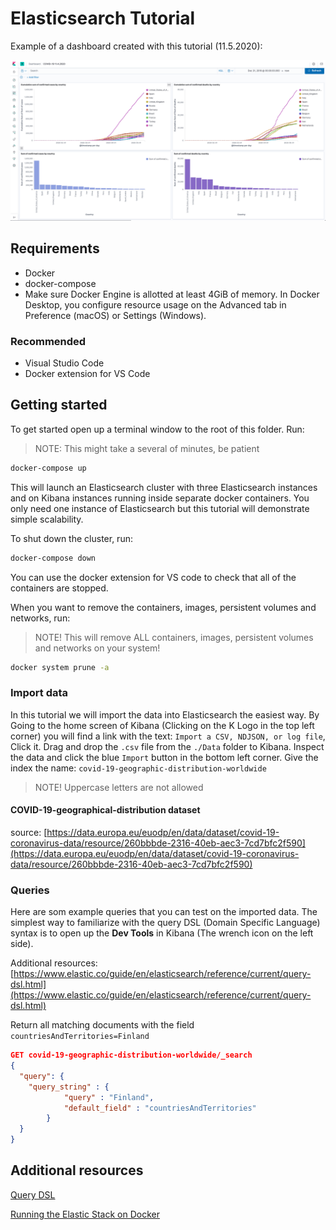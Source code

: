 # Elasticsearch Tutorial

Example of a dashboard created with this tutorial (11.5.2020):

![Dashboard created in kibana with covid-19 data](./Data/dashboard.png "Dashboard created in kibana with covid-19 dat")

## Requirements

* Docker
* docker-compose
* Make sure Docker Engine is allotted at least 4GiB of memory. In Docker Desktop, you configure resource usage on the Advanced tab in Preference (macOS) or Settings (Windows).

### Recommended

* Visual Studio Code
* Docker extension for VS Code

## Getting started

To get started open up a terminal window to the root of this folder. Run:
> NOTE: This might take a several of minutes, be patient

```sh
docker-compose up
```

This will launch an Elasticsearch cluster with three Elasticsearch instances and on Kibana instances running inside separate docker containers. You only need one instance of Elasticsearch but this tutorial will demonstrate simple scalability.

To shut down the cluster, run:

```sh
docker-compose down
```

You can use the docker extension for VS code to check that all of the containers are stopped.

When you want to remove the containers, images, persistent volumes and networks, run:
> NOTE! This will remove ALL containers, images, persistent volumes and networks on your system!

```sh
docker system prune -a
```

### Import data

In this tutorial we will import the data into Elasticsearch the easiest way. By Going to the home screen of Kibana (Clicking on the K Logo in the top left corner) you will find a link with the text: `Import a CSV, NDJSON, or log file`, Click it. Drag and drop the `.csv` file from the `./Data` folder to Kibana. Inspect the data and click the blue `Import` button in the bottom left corner. Give the index the name: `covid-19-geographic-distribution-worldwide`
> NOTE! Uppercase letters are not allowed

#### COVID-19-geographical-distribution dataset

source: [https://data.europa.eu/euodp/en/data/dataset/covid-19-coronavirus-data/resource/260bbbde-2316-40eb-aec3-7cd7bfc2f590](https://data.europa.eu/euodp/en/data/dataset/covid-19-coronavirus-data/resource/260bbbde-2316-40eb-aec3-7cd7bfc2f590)

### Queries

Here are som example queries that you can test on the imported data. The simplest way to familiarize with the query DSL (Domain Specific Language) syntax is to open up the **Dev Tools** in Kibana (The wrench icon on the left side).

Additional resources: [https://www.elastic.co/guide/en/elasticsearch/reference/current/query-dsl.html](https://www.elastic.co/guide/en/elasticsearch/reference/current/query-dsl.html)

Return all matching documents with the field `countriesAndTerritories=Finland`

```json
GET covid-19-geographic-distribution-worldwide/_search
{
  "query": {
    "query_string" : {
            "query" : "Finland",
            "default_field" : "countriesAndTerritories"
        }
  }
}
```



## Additional resources

[Query DSL](https://www.elastic.co/guide/en/elasticsearch/reference/current/query-dsl.html)

[Running the Elastic Stack on Docker](https://www.elastic.co/guide/en/elastic-stack-get-started/current/get-started-docker.html#CO2-1)
